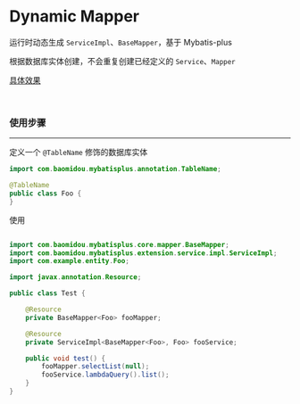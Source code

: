 # Dynamic Mapper

运行时动态生成 `ServiceImpl`、`BaseMapper`，基于 Mybatis-plus

根据数据库实体创建，不会重复创建已经定义的 `Service`、`Mapper`

[具体效果](src/test/java/com/example/service/TestService.java)

<br>

### 使用步骤

---

定义一个 `@TableName` 修饰的数据库实体

```java
import com.baomidou.mybatisplus.annotation.TableName;

@TableName
public class Foo {
}
```

使用

```java

import com.baomidou.mybatisplus.core.mapper.BaseMapper;
import com.baomidou.mybatisplus.extension.service.impl.ServiceImpl;
import com.example.entity.Foo;

import javax.annotation.Resource;

public class Test {

    @Resource
    private BaseMapper<Foo> fooMapper;

    @Resource
    private ServiceImpl<BaseMapper<Foo>, Foo> fooService;

    public void test() {
        fooMapper.selectList(null);
        fooService.lambdaQuery().list();
    }
}

```

